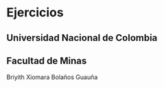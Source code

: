 # Ejercicios
## Universidad Nacional de Colombia
## Facultad de Minas
Briyith Xiomara Bolaños Guauña


